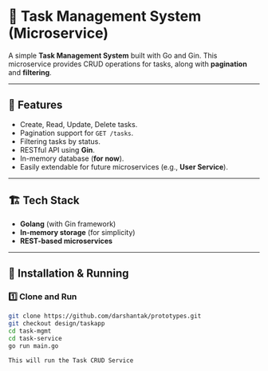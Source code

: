 # 📝 Task Management System (Microservice)

A simple **Task Management System** built with Go and Gin. This microservice provides CRUD operations for tasks, along with **pagination** and **filtering**.

---

## 🚀 Features
- Create, Read, Update, Delete tasks.
- Pagination support for `GET /tasks`.
- Filtering tasks by status.
- RESTful API using **Gin**.
- In-memory database (**for now**).
- Easily extendable for future microservices (e.g., **User Service**).

---

## 🏗️ Tech Stack
- **Golang** (with Gin framework)
- **In-memory storage** (for simplicity)
- **REST-based microservices**

---

## 🔧 Installation & Running

### **1️⃣ Clone and Run**
```sh
git clone https://github.com/darshantak/prototypes.git
git checkout design/taskapp
cd task-mgmt
cd task-service
go run main.go

This will run the Task CRUD Service
